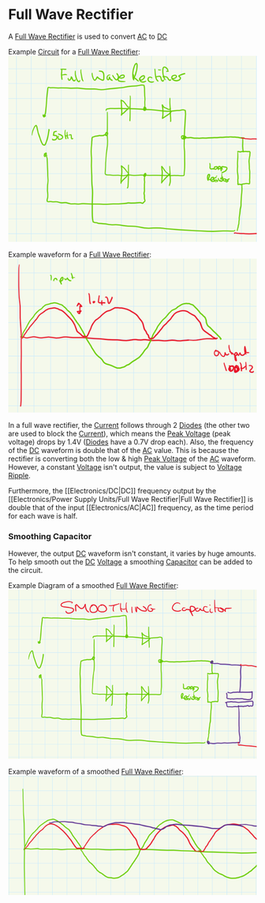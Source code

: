 # Full Wave Rectifier
A [Full Wave Rectifier](Full%20Wave%20Rectifier.md) is used to convert [AC](../AC.md) to [DC](../DC.md)

Example [Circuit](../Circuits/Circuit.md) for a [Full Wave Rectifier](Full%20Wave%20Rectifier.md):
![](Full-Wave-Rectifier-Circuit.png)

Example waveform for a [Full Wave Rectifier](Full%20Wave%20Rectifier.md):
![](Full-Wave-Rectifier-Waveform.png)

In a full wave rectifier, the [Current](../Ohms%20law/Current.md) follows through 2 [Diodes](../Diodes/Diodes.md) (the other two are used to block the [Current](../Ohms%20law/Current.md)), which means the [Peak Voltage](Peak%20Voltage.md) (peak voltage) drops by 1.4V ([Diodes](../Diodes/Diodes.md) have a 0.7V drop each). Also, the frequency of the [DC](../DC.md) waveform is double that of the [AC](../AC.md) value. This is because the rectifier is converting both the low & high [Peak Voltage](Peak%20Voltage.md) of the [AC](../AC.md) waveform. However, a constant [Voltage](../Ohms%20law/Voltage.md) isn't output, the value is subject to [Voltage Ripple](Voltage%20Ripple.md).

Furthermore, the [[Electronics/DC|DC]] frequency output by the [[Electronics/Power Supply Units/Full Wave Rectifier|Full Wave Rectifier]] is double that of the input [[Electronics/AC|AC]] frequency, as the time period for each wave is half.

### Smoothing Capacitor
However, the output [DC](../DC.md) waveform isn't constant, it varies by huge amounts. To help smooth out the [DC](../DC.md) [Voltage](../Ohms%20law/Voltage.md) a smoothing [Capacitor](../Capacitance/Capacitor.md) can be added to the circuit.

Example Diagram of a smoothed [Full Wave Rectifier](Full%20Wave%20Rectifier.md):
![](Full-Wave-Rectifier-Smooth-Circuit.png)

Example waveform of a smoothed [Full Wave Rectifier](Full%20Wave%20Rectifier.md):
![](Full-Wave-Rectifier-Smooth-Waveform.png)

